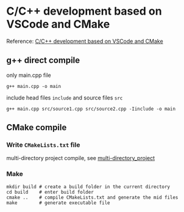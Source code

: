 # C/C++ development based on VSCode and CMake
Reference: [C/C++ development based on VSCode and CMake](https://github.com/Shihao-Feng-98/Linux_notes/blob/main/cpp_vscode/%E5%9F%BA%E4%BA%8EVSCode%E5%92%8CCMake%E5%AE%9E%E7%8E%B0C%2B%2B%E5%BC%80%E5%8F%91%20-%20Linux%E7%AF%87V1.0.pdf)

## g++ direct compile
only main.cpp file

```
g++ main.cpp -o main
```

include head files `include` and source files `src`
```
g++ main.cpp src/source1.cpp src/source2.cpp -Iinclude -o main
```

## CMake compile

### Write `CMakeLists.txt` file

multi-directory project compile, see [multi-directory_project](https://github.com/Shihao-Feng-98/Linux_notes/blob/main/cpp_vscode/CMakeLists.txt)

### Make
```
mkdir build # create a build folder in the current directory
cd build    # enter build folder
cmake ..    # compile CMakeLists.txt and generate the mid files
make        # generate executable file
```
